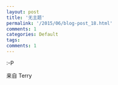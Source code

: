 ```yaml
---
layout: post
title: '无主题'
permalink: '/2015/06/blog-post_18.html'
comments: 1
categories: Default
tags: 
comments: 1
---
```

:-P

  
来自 Terry